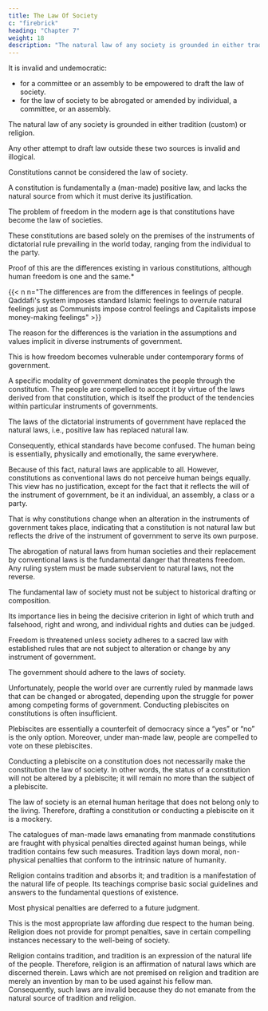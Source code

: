 ```yaml
---
title: The Law Of Society
c: "firebrick"
heading: "Chapter 7"
weight: 18
description: "The natural law of any society is grounded in either tradition (custom) or religion."
---
```



<!-- Law represents the other problem, parallel to that of the instrument of government, which has not been resolved. Although it was dealt with in different periods of history, the problem still persists today. -->

It is invalid and undemocratic:
- for a committee or an assembly to be empowered to draft the law of society.
- for the law of society to be abrogated or amended by individual, a committee, or an assembly.

<!-- What then is the law of society? Who drafts it and what is its
relevance to democracy? -->

The natural law of any society is grounded in either tradition (custom) or religion.

Any other attempt to draft law outside these two sources is invalid and illogical. 

Constitutions cannot be considered the law of society. 

A constitution is fundamentally a (man-made) positive law, and lacks the natural source from which it must derive its justification.

The problem of freedom in the modern age is that constitutions have become the law of societies.

These constitutions are based solely on the premises of the instruments of dictatorial rule prevailing in the world today, ranging from the individual to the party.

Proof of this are the differences existing in various constitutions, although human freedom is one and the same.*

{{< n n="The differences are from the differences in feelings of people. Qaddafi's system imposes standard Islamic feelings to overrule natural feelings just as Communists impose control feelings and Capitalists impose money-making feelings" >}}


The reason for the differences is the variation in the assumptions and values implicit in diverse instruments of government.

This is how freedom becomes vulnerable under contemporary forms of government.

A specific modality of government dominates the people through the constitution. The people are compelled to accept it by virtue of the laws derived from that constitution, which is itself the product of the tendencies within particular instruments of governments. 

The laws of the dictatorial instruments of government have replaced the natural laws, i.e., positive law has replaced natural law. 

Consequently, ethical standards have become confused. The human being is essentially, physically and emotionally, the same everywhere. 

Because of this fact, natural laws are applicable to all. However, constitutions as conventional laws do not perceive human beings equally. This view has no justification, except for the fact that it reflects the will of the instrument of government, be it an individual, an assembly, a class or a party.

That is why constitutions change when an alteration in the instruments of government takes place, indicating that a constitution is not natural law but reflects the drive of the instrument of government to serve its own purpose.

The abrogation of natural laws from human societies and their replacement by conventional laws is the fundamental danger that threatens freedom. Any ruling system must be made subservient to natural laws, not the reverse.

The fundamental law of society must not be subject to historical drafting or composition. 

Its importance lies in being the decisive criterion in light of which truth and falsehood, right and wrong, and individual rights and duties can be judged. 

Freedom is threatened unless society adheres to a sacred law with established rules that are not subject to alteration or change by any instrument of government.

The government should adhere to the laws of society. 

Unfortunately, people the world over are currently ruled by manmade laws that can be changed or abrogated, depending upon the struggle for power among competing forms of government. Conducting plebiscites on constitutions is often insufficient.

Plebiscites are essentially a counterfeit of democracy since a “yes” or “no” is the only option. Moreover, under man-made
law, people are compelled to vote on these plebiscites. 

Conducting a plebiscite on a constitution does not necessarily make the constitution the law of society. In other words, the status of a constitution will not be altered by a plebiscite; it will remain no more than the subject of a plebiscite.

The law of society is an eternal human heritage that does not belong only to the living. Therefore, drafting a constitution or conducting a plebiscite on it is a mockery.

The catalogues of man-made laws emanating from manmade constitutions are fraught with physical penalties directed against human beings, while tradition contains few such measures. Tradition lays down moral, non-physical penalties that conform to the intrinsic nature of humanity. 

Religion contains tradition and absorbs it; and tradition is a manifestation of the natural life of people. Its teachings comprise basic social guidelines and answers to the fundamental questions of existence.

Most physical penalties are deferred to a future judgment.

This is the most appropriate law affording due respect to the human being. Religion does not provide for prompt penalties, save in certain compelling instances necessary to the well-being of society.

Religion contains tradition, and tradition is an expression of the natural life of the people. Therefore, religion is an affirmation of natural laws which are discerned therein. Laws which are not premised on religion and tradition are merely an invention by man to be used against his fellow man. Consequently, such laws are invalid because they do not emanate from the natural source of tradition and religion.
